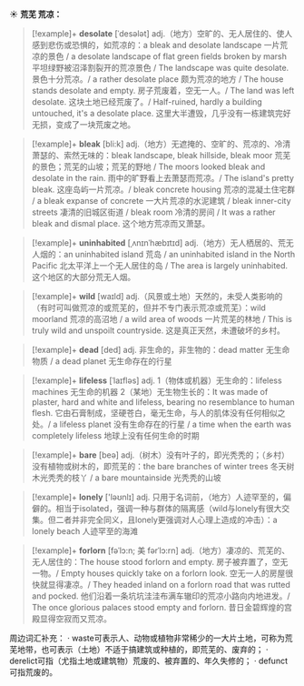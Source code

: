 ☀ <span class="category">**荒芜 荒凉：**</span>
>[!example]+ <span class="vocabulary">**desolate**</span> [ˈdesələt]
> <span class="definition">adj.（地方）空旷的、无人居住的、使人感到悲伤或恐惧的，如荒凉的：</span>a bleak and desolate landscape 一片荒凉的景色 / a desolate landscape of flat green fields broken by marsh 平坦绿野被沼泽割裂开的荒凉景色 / The landscape was quite desolate. 景色十分荒凉。/ a rather desolate place 颇为荒凉的地方 / The house stands desolate and empty. 房子荒废着，空无一人。/ The land was left desolate. 这块土地已经荒废了。/ Half-ruined, hardly a building untouched, it's a desolate place. 这里大半遭毁，几乎没有一栋建筑完好无损，变成了一块荒废之地。
           
>[!example]+ <span class="vocabulary">**bleak**</span> [bli:k]
> <span class="definition">adj.（地方）无遮掩的、空旷的、荒凉的、冷清萧瑟的、索然无味的：</span>bleak landscape, bleak hillside, bleak moor 荒芜的景色；荒芜的山坡；荒芜的野地 / The moors looked bleak and desolate in the rain. 雨中的旷野看上去萧瑟而荒凉。/ The island's pretty bleak. 这座岛屿一片荒凉。/ bleak concrete housing 荒凉的混凝土住宅群 / a bleak expanse of concrete 一大片荒凉的水泥建筑 / bleak inner-city streets 凄清的旧城区街道 / bleak room 冷清的房间 / It was a rather bleak and dismal place. 这个地方荒凉而又萧瑟。           

>[!example]+ <span class="vocabulary">**uninhabited**</span> [ˌʌnɪnˈhæbɪtɪd]
> <span class="definition">adj.（地方）无人栖居的、荒无人烟的：</span>an uninhabited island 荒岛 / an uninhabited island in the North Pacific 北太平洋上一个无人居住的岛 / The area is largely uninhabited. 这个地区的大部分荒无人烟。

>[!example]+ <span class="vocabulary">**wild**</span> [waɪld] 
> <span class="definition">adj.（风景或土地）天然的，未受人类影响的（有时可叫做荒凉的或荒芜的，但并不专门表示荒凉或荒芜）：</span>wild moorland 荒凉的高沼地 / a wild area of woods 一片荒芜的林地 / This is truly wild and unspoilt countryside. 这是真正天然，未遭破坏的乡村。

>[!example]+ <span class="vocabulary">**dead**</span> [ded] 
> <span class="definition">adj. 非生命的，非生物的：</span>dead matter 无生命物质 / a dead planet 无生命存在的行星
           
>[!example]+ <span class="vocabulary">**lifeless**</span> [ˈlaɪfləs]
> <span class="definition">adj. 1（物体或机器）无生命的：</span>lifeless machines 无生命的机器 <span class="definition">2（某地）无生物生长的：</span>It was made of plaster, hard and white and lifeless, bearing no resemblance to human flesh. 它由石膏制成，坚硬苍白，毫无生命，与人的肌体没有任何相似之处。/ a lifeless planet 没有生命存在的行星 / a time when the earth was completely lifeless 地球上没有任何生命的时期

>[!example]+ <span class="vocabulary">**bare**</span> [beə] 
> <span class="definition">adj.（树木）没有叶子的，即光秃秃的；（乡村）没有植物或树木的，即荒芜的：</span>the bare branches of winter trees 冬天树木光秃秃的枝丫 / a bare mountainside 光秃秃的山坡

>[!example]+ <span class="vocabulary">**lonely**</span> ['ləʊnlɪ] 
> <span class="definition">adj. 只用于名词前，（地方）人迹罕至的，偏僻的。相当于isolated，强调一种与群体的隔离感（wild与lonely有很大交集。但二者并非完全同义，且lonely更强调对人心理上造成的冲击）：</span>a lonely beach 人迹罕至的海滩
           
>[!example]+ <span class="vocabulary">**forlorn**</span> [fəˈlɔ:n; 美 fərˈlɔ:rn]
> <span class="definition">adj.（地方）凄凉的、荒芜的、无人居住的：</span>The house stood forlorn and empty. 房子被弃置了，空无一物。/ Empty houses quickly take on a forlorn look. 空无一人的房屋很快就显得凄凉。/ They headed inland on a forlorn road that was rutted and pocked. 他们沿着一条坑坑洼洼布满车辙印的荒凉小路向内地进发。/ The once glorious palaces stood empty and forlorn. 昔日金碧辉煌的宫殿显得空寂而又荒凉。

周边词汇补充：
· waste可表示人、动物或植物非常稀少的一大片土地，可称为荒芜地带，也可表示（土地）不适于搞建筑或种植的，即荒芜的、废弃的；
· derelict可指（尤指土地或建筑物）荒废的、被弃置的、年久失修的；
· defunct可指荒废的。
